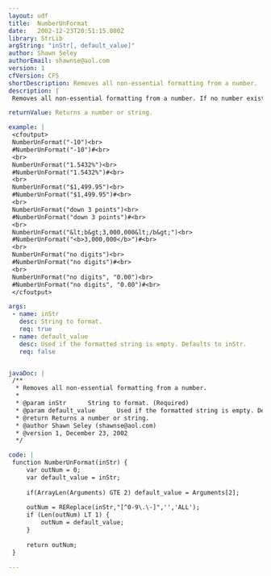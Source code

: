 ```yaml
---
layout: udf
title:  NumberUnFormat
date:   2002-12-23T20:51:15.000Z
library: StrLib
argString: "inStr[, default_value]"
author: Shawn Seley
authorEmail: shawnse@aol.com
version: 1
cfVersion: CF5
shortDescription: Removes all non-essential formatting from a number.
description: |
 Removes all non-essential formatting from a number. If no number exists then returns the raw string, or (if specified) the optional default value. Similar to Mark Andrachek's GetNumbers, but preserves minus signs and always keeps the decimal places, and provides exceptions for entirely non-numeric strings. (Note: numbers in scientific notation will not work with this function.)

returnValue: Returns a number or string.

example: |
 <cfoutput>
 NumberUnFormat("-10")<br>
 #NumberUnFormat("-10")#<br>
 <br>
 NumberUnFormat("1.5432%")<br>
 #NumberUnFormat("1.5432%")#<br>
 <br>
 NumberUnFormat("$1,499.95")<br>
 #NumberUnFormat("$1,499.95")#<br>
 <br>
 NumberUnFormat("down 3 points")<br>
 #NumberUnFormat("down 3 points")#<br>
 <br>
 NumberUnFormat("&lt;b&gt;3,000,000&lt;/b&gt;")<br>
 #NumberUnFormat("<b>3,000,000</b>")#<br>
 <br>
 NumberUnFormat("no digits")<br>
 #NumberUnFormat("no digits")#<br>
 <br>
 NumberUnFormat("no digits", "0.00")<br>
 #NumberUnFormat("no digits", "0.00")#<br>
 </cfoutput>

args:
 - name: inStr
   desc: String to format.
   req: true
 - name: default_value
   desc: Used if the formatted string is empty. Defaults to inStr.
   req: false


javaDoc: |
 /**
  * Removes all non-essential formatting from a number.
  * 
  * @param inStr      String to format. (Required)
  * @param default_value      Used if the formatted string is empty. Defaults to inStr. (Optional)
  * @return Returns a number or string. 
  * @author Shawn Seley (shawnse@aol.com) 
  * @version 1, December 23, 2002 
  */

code: |
 function NumberUnFormat(inStr) {
     var outNum = 0;
     var default_value = inStr;
 
     if(ArrayLen(Arguments) GTE 2) default_value = Arguments[2];
 
     outNum = REReplace(inStr,"[^0-9\.\-]",'','ALL');
     if (Len(outNum) LT 1) {
         outNum = default_value;
     }
 
     return outNum;
 }

---
```



